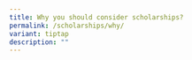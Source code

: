 ```yaml
---
title: Why you should consider scholarships?
permalink: /scholarships/why/
variant: tiptap
description: ""
---
```

